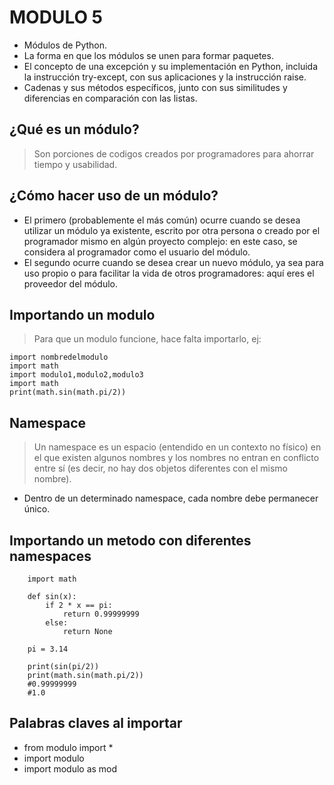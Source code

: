 # MODULO 5
+ Módulos de Python.
+ La forma en que los módulos se unen para formar paquetes.
+ El concepto de una excepción y su implementación en Python, incluida la instrucción try-except, con sus aplicaciones y la instrucción raise.
+ Cadenas y sus métodos específicos, junto con sus similitudes y diferencias en comparación con las listas.
  

## ¿Qué es un módulo?

> Son porciones de codigos creados por programadores para ahorrar tiempo y usabilidad.

## ¿Cómo hacer uso de un módulo?

+ El primero (probablemente el más común) ocurre cuando se desea utilizar un módulo ya existente, escrito por otra persona o creado por el programador mismo en algún proyecto complejo: en este caso, se considera al programador como el usuario del módulo.
+ El segundo ocurre cuando se desea crear un nuevo módulo, ya sea para uso propio o para facilitar la vida de otros programadores: aquí eres el proveedor del módulo.
  
## Importando un modulo

> Para que un modulo funcione, hace falta importarlo, ej:

    import nombredelmodulo
    import math
    import modulo1,modulo2,modulo3
    import math
    print(math.sin(math.pi/2))

## Namespace
>Un namespace es un espacio (entendido en un contexto no físico) en el que existen algunos nombres y los nombres no entran en conflicto entre sí (es decir, no hay dos objetos diferentes con el mismo nombre). 

+ Dentro de un determinado namespace, cada nombre debe permanecer único.

## Importando un metodo con diferentes namespaces

        import math

        def sin(x):
            if 2 * x == pi:
                return 0.99999999
            else:
                return None

        pi = 3.14

        print(sin(pi/2))
        print(math.sin(math.pi/2))
        #0.99999999
        #1.0

## Palabras claves al importar

+ from modulo import *
+ import modulo
+ import modulo as mod